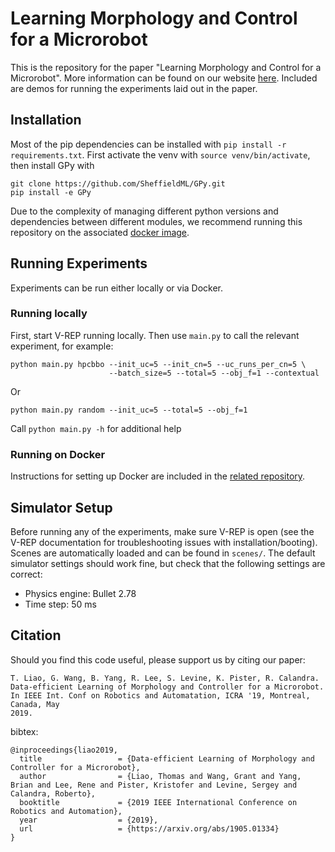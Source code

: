 # Learning Morphology and Control for a Microrobot
This is the repository for the paper "Learning Morphology and Control for a 
Microrobot". More information can be found on our website 
[here](https://sites.google.com/view/learning-robot-morphology/).
Included are demos for running the experiments laid out in the paper.

## Installation
Most of the pip dependencies can be installed with `pip install -r
requirements.txt`. 
First activate the venv with `source venv/bin/activate`, then install GPy with
```
git clone https://github.com/SheffieldML/GPy.git
pip install -e GPy
```
Due to the complexity of managing different python versions and dependencies
between different modules, we recommend running this repository on the
associated [docker image](https://github.com/tholiao/learn_robot_docker/).

## Running Experiments 
Experiments can be run either locally or via Docker. 

### Running locally
First, start V-REP running locally. Then use `main.py` to call the relevant
experiment, for example:
```
python main.py hpcbbo --init_uc=5 --init_cn=5 --uc_runs_per_cn=5 \
                      --batch_size=5 --total=5 --obj_f=1 --contextual
```
Or
```
python main.py random --init_uc=5 --total=5 --obj_f=1
```
Call `python main.py -h` for additional help


### Running on Docker
Instructions for setting up Docker are included in the [related
repository](https://github.com/tholiao/learn_robot_docker).

## Simulator Setup
Before running any of the experiments, make sure V-REP is open (see the V-REP
documentation for troubleshooting issues with installation/booting). Scenes are
automatically loaded and can be found in `scenes/`. The default simulator
settings should work fine, but check that the following settings are correct:
* Physics engine: Bullet 2.78
* Time step: 50 ms

## Citation

Should you find this code useful, please support us by citing our paper:
```
T. Liao, G. Wang, B. Yang, R. Lee, S. Levine, K. Pister, R. Calandra. 
Data-efficient Learning of Morphology and Controller for a Microrobot.
In IEEE Int. Conf on Robotics and Automatation, ICRA '19, Montreal, Canada, May
2019. 
```

bibtex:
```
@inproceedings{liao2019,
  title                 = {Data-efficient Learning of Morphology and Controller for a Microrobot},
  author                = {Liao, Thomas and Wang, Grant and Yang, Brian and Lee, Rene and Pister, Kristofer and Levine, Sergey and Calandra, Roberto},
  booktitle             = {2019 IEEE International Conference on Robotics and Automation},
  year                  = {2019},
  url                   = {https://arxiv.org/abs/1905.01334}
}
```
